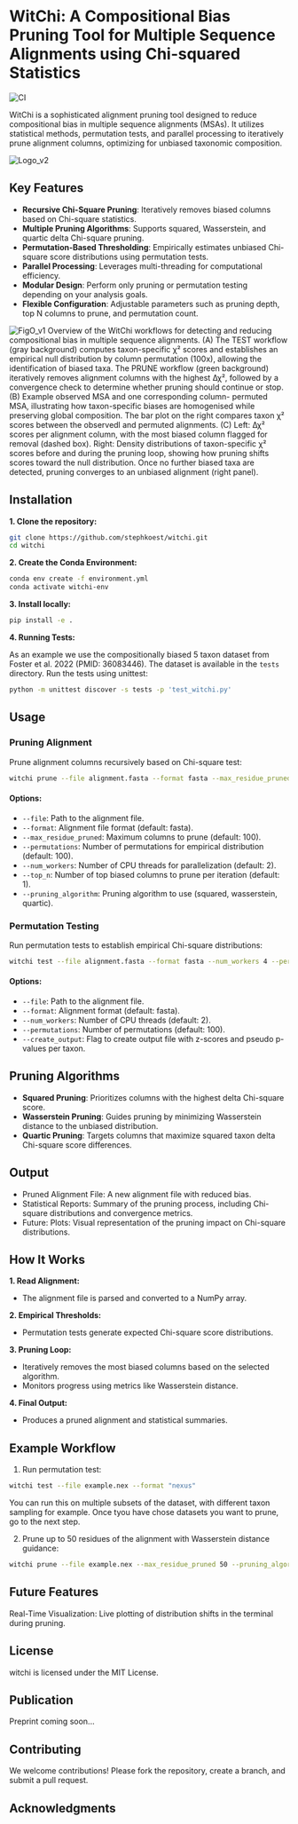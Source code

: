 # WitChi: A Compositional Bias Pruning Tool for Multiple Sequence Alignments using Chi-squared Statistics
![CI](https://github.com/stephkoest/witchi/actions/workflows/ci.yml/badge.svg)

WitChi is a sophisticated alignment pruning tool designed to reduce compositional bias in multiple sequence alignments (MSAs). It utilizes statistical methods, permutation tests, and parallel processing to iteratively prune alignment columns, optimizing for unbiased taxonomic composition.

![Logo_v2](https://github.com/user-attachments/assets/2af4f0ff-cbbe-48be-a50f-b45de3061b40)

## Key Features
* **Recursive Chi-Square Pruning**: Iteratively removes biased columns based on Chi-square statistics.
* **Multiple Pruning Algorithms**: Supports squared, Wasserstein, and quartic delta Chi-square pruning.
* **Permutation-Based Thresholding**: Empirically estimates unbiased Chi-square score distributions using permutation tests.
* **Parallel Processing**: Leverages multi-threading for computational efficiency.
* **Modular Design**: Perform only pruning or permutation testing depending on your analysis goals.
* **Flexible Configuration**: Adjustable parameters such as pruning depth, top N columns to prune, and permutation count.

![FigO_v1](https://github.com/user-attachments/assets/c68faa7d-07da-4ec6-9382-2d533e63cb64)
Overview of the WitChi workflows for detecting and reducing compositional bias in multiple sequence alignments. (A) The TEST workflow (gray background) computes taxon-specific χ² scores and establishes an empirical null distribution by column permutation (100x), allowing the identification of biased taxa. The PRUNE workflow (green background) iteratively removes alignment columns with the highest Δχ², followed by a convergence check to determine whether pruning should continue or stop. (B) Example observed MSA and one corresponding column- permuted MSA, illustrating how taxon-specific biases are homogenised while preserving global composition. The bar plot on the right compares taxon χ² scores between the observedl and permuted alignments. (C) Left: Δχ² scores per alignment column, with the most biased column flagged for removal (dashed box). Right: Density distributions of taxon-specific χ² scores before and during the pruning loop, showing how pruning shifts scores toward the null distribution. Once no further biased taxa are detected, pruning converges to an unbiased alignment (right panel).

## Installation
**1. Clone the repository:**
```bash
git clone https://github.com/stephkoest/witchi.git
cd witchi
```

**2. Create the Conda Environment:**

```bash
conda env create -f environment.yml
conda activate witchi-env
```
**3. Install locally:**
```bash
pip install -e .
```

**4. Running Tests:**

As an example we use the compositionally biased 5 taxon dataset from Foster et al. 2022 (PMID: 36083446). The dataset is available in the `tests` directory.
Run the tests using unittest:
```bash
python -m unittest discover -s tests -p 'test_witchi.py'
```

## Usage
### Pruning Alignment
Prune alignment columns recursively based on Chi-square test:

```bash
witchi prune --file alignment.fasta --format fasta --max_residue_pruned 100 --permutations 100 --num_workers 4 --top_n 2 --pruning_algorithm quartic
```

#### Options:
- `--file`: Path to the alignment file.
- `--format`: Alignment file format (default: fasta).
- `--max_residue_pruned`: Maximum columns to prune (default: 100).
- `--permutations`: Number of permutations for empirical distribution (default: 100).
- `--num_workers`: Number of CPU threads for parallelization (default: 2).
- `--top_n`: Number of top biased columns to prune per iteration (default: 1).
- `--pruning_algorithm`: Pruning algorithm to use (squared, wasserstein, quartic).

### Permutation Testing
Run permutation tests to establish empirical Chi-square distributions:
```bash
witchi test --file alignment.fasta --format fasta --num_workers 4 --permutations 100
```

#### Options:
- `--file`: Path to the alignment file.
- `--format`: Alignment format (default: fasta).
- `--num_workers`: Number of CPU threads (default: 2).
- `--permutations`: Number of permutations (default: 100).
- `--create_output`: Flag to create output file with z-scores and pseudo p-values per taxon.

## Pruning Algorithms
- **Squared Pruning**: Prioritizes columns with the highest delta Chi-square score.
- **Wasserstein Pruning**: Guides pruning by minimizing Wasserstein distance to the unbiased distribution.
- **Quartic Pruning**: Targets columns that maximize squared taxon delta Chi-square score differences.

## Output
- Pruned Alignment File: A new alignment file with reduced bias.
- Statistical Reports: Summary of the pruning process, including Chi-square distributions and convergence metrics.
- Future: Plots: Visual representation of the pruning impact on Chi-square distributions.

## How It Works
**1. Read Alignment:**

  * The alignment file is parsed and converted to a NumPy array.

**2. Empirical Thresholds:**

  * Permutation tests generate expected Chi-square score distributions.

**3. Pruning Loop:**

  * Iteratively removes the most biased columns based on the selected algorithm.
  * Monitors progress using metrics like Wasserstein distance.

**4. Final Output:**

  * Produces a pruned alignment and statistical summaries.

## Example Workflow
1. Run permutation test:
```bash
witchi test --file example.nex --format "nexus"
```
You can run this on multiple subsets of the dataset, with different taxon sampling for example.
Once tyou have chose datasets you want to prune, go to the next step.

2. Prune up to 50 residues of the alignment with Wasserstein distance guidance:
```bash
witchi prune --file example.nex --max_residue_pruned 50 --pruning_algorithm wasserstein
```

## Future Features
Real-Time Visualization: Live plotting of distribution shifts in the terminal during pruning.

## License
witchi is licensed under the MIT License.

## Publication
Preprint coming soon...

## Contributing
We welcome contributions! Please fork the repository, create a branch, and submit a pull request.

## Acknowledgments

